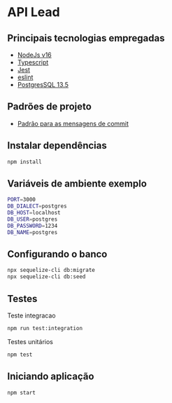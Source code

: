 # API Lead

## Principais tecnologias empregadas
- [NodeJs v16](https://nodejs.org/dist/latest-v16.x/docs/api/)
- [Typescript](https://www.typescriptlang.org/docs/)
- [Jest](https://jestjs.io/docs/getting-started)
- [eslint](https://eslint.org/docs/user-guide/configuring/)
- [PostgresSQL 13.5](https://www.postgresql.org/docs/)

## Padrões de projeto
- [Padrão para as mensagens de commit](https://www.conventionalcommits.org/en/v1.0.0/#summary)

## Instalar dependências
```sh
npm install
```

## Variáveis de ambiente exemplo
```sh
PORT=3000
DB_DIALECT=postgres
DB_HOST=localhost
DB_USER=postgres
DB_PASSWORD=1234
DB_NAME=postgres
```
## Configurando o banco
```sh
npx sequelize-cli db:migrate
npx sequelize-cli db:seed
```

## Testes
Teste integracao
```sh
npm run test:integration
```
Testes unitários
```sh
npm test
```

## Iniciando aplicação
```sh
npm start
```